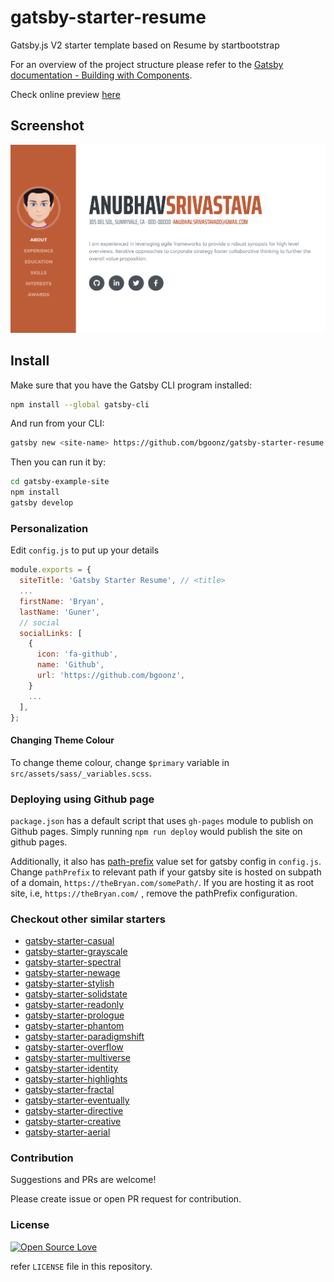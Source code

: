 # gatsby-starter-resume

Gatsby.js V2 starter template based on Resume by startbootstrap

For an overview of the project structure please refer to the [Gatsby documentation - Building with Components](https://www.gatsbyjs.org/docs/building-with-components/).

Check online preview [here](https://bgoonz.github.io/gatsby-starter-resume/)

## Screenshot

![Screenshot](./src/assets/img/demo.png)

## Install

Make sure that you have the Gatsby CLI program installed:

```sh
npm install --global gatsby-cli
```

And run from your CLI:

```sh
gatsby new <site-name> https://github.com/bgoonz/gatsby-starter-resume
```

Then you can run it by:

```sh
cd gatsby-example-site
npm install
gatsby develop
```

### Personalization

Edit `config.js` to put up your details

```javascript
module.exports = {
  siteTitle: 'Gatsby Starter Resume', // <title>
  ...
  firstName: 'Bryan',
  lastName: 'Guner',
  // social
  socialLinks: [
    {
      icon: 'fa-github',
      name: 'Github',
      url: 'https://github.com/bgoonz',
    }
    ...
  ],
};

```
#### Changing Theme Colour

To change theme colour, change `$primary` variable in `src/assets/sass/_variables.scss`.


### Deploying using Github page

`package.json` has a default script that uses `gh-pages` module to publish on Github pages. Simply running `npm run deploy` would publish the site on github pages.

Additionally, it also has [path-prefix](https://www.gatsbyjs.org/docs/path-prefix/) value set for gatsby config in `config.js`. Change `pathPrefix` to relevant path if your gatsby site is hosted on subpath of a domain, `https://theBryan.com/somePath/`. If you are hosting it as root site, i.e, `https://theBryan.com/` , remove the pathPrefix configuration.

### Checkout other similar starters

- [gatsby-starter-casual](https://github.com/bgoonz/gatsby-starter-casual)
- [gatsby-starter-grayscale](https://github.com/bgoonz/gatsby-starter-grayscale) 
- [gatsby-starter-spectral](https://github.com/bgoonz/gatsby-starter-spectral)
- [gatsby-starter-newage](https://github.com/bgoonz/gatsby-starter-newage)
- [gatsby-starter-stylish](https://github.com/bgoonz/gatsby-starter-stylish)
- [gatsby-starter-solidstate](https://github.com/bgoonz/gatsby-starter-solidstate)
- [gatsby-starter-readonly](https://github.com/bgoonz/gatsby-starter-readonly)
- [gatsby-starter-prologue](https://github.com/bgoonz/gatsby-starter-prologue)
- [gatsby-starter-phantom](https://github.com/bgoonz/gatsby-starter-phantom)
- [gatsby-starter-paradigmshift](https://github.com/bgoonz/gatsby-starter-paradigmshift)
- [gatsby-starter-overflow](https://github.com/bgoonz/gatsby-starter-overflow)
- [gatsby-starter-multiverse](https://github.com/bgoonz/gatsby-starter-multiverse)
- [gatsby-starter-identity](https://github.com/bgoonz/gatsby-starter-identity)
- [gatsby-starter-highlights](https://github.com/bgoonz/gatsby-starter-highlights)
- [gatsby-starter-fractal](https://github.com/bgoonz/gatsby-starter-fractal)
- [gatsby-starter-eventually](https://github.com/bgoonz/gatsby-starter-eventually)
- [gatsby-starter-directive](https://github.com/bgoonz/gatsby-starter-directive)
- [gatsby-starter-creative](https://github.com/bgoonz/gatsby-starter-creative)
- [gatsby-starter-aerial](https://github.com/bgoonz/gatsby-starter-aerial)

### Contribution

Suggestions and PRs are welcome!

Please create issue or open PR request for contribution.

### License

[![Open Source Love](https://badges.frapsoft.com/os/mit/mit.svg?v=102)](LICENSE)

refer `LICENSE` file in this repository.
